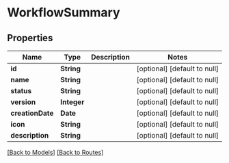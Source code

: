 # WorkflowSummary
## Properties

| Name | Type | Description | Notes |
|------------ | ------------- | ------------- | -------------|
| **id** | **String** |  | [optional] [default to null] |
| **name** | **String** |  | [optional] [default to null] |
| **status** | **String** |  | [optional] [default to null] |
| **version** | **Integer** |  | [optional] [default to null] |
| **creationDate** | **Date** |  | [optional] [default to null] |
| **icon** | **String** |  | [optional] [default to null] |
| **description** | **String** |  | [optional] [default to null] |

[[Back to Models]](../overview#models) [[Back to Routes]](../overview#routes)

